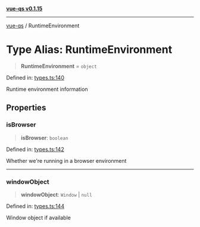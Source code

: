 [**vue-qs v0.1.15**](../README.md)

***

[vue-qs](../README.md) / RuntimeEnvironment

# Type Alias: RuntimeEnvironment

> **RuntimeEnvironment** = `object`

Defined in: [types.ts:140](https://github.com/iamsomraj/vue-qs/blob/c6723d94881f5a2550faa61b4e51be4507991c23/src/types.ts#L140)

Runtime environment information

## Properties

### isBrowser

> **isBrowser**: `boolean`

Defined in: [types.ts:142](https://github.com/iamsomraj/vue-qs/blob/c6723d94881f5a2550faa61b4e51be4507991c23/src/types.ts#L142)

Whether we're running in a browser environment

***

### windowObject

> **windowObject**: `Window` \| `null`

Defined in: [types.ts:144](https://github.com/iamsomraj/vue-qs/blob/c6723d94881f5a2550faa61b4e51be4507991c23/src/types.ts#L144)

Window object if available
